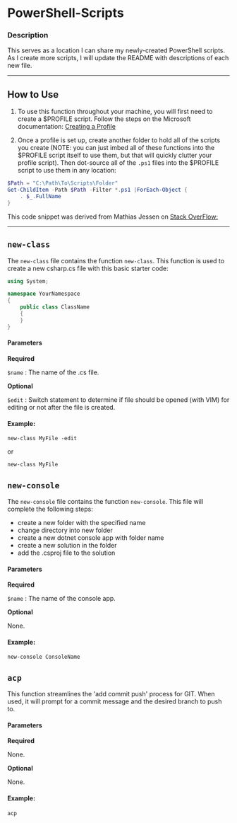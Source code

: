 # PowerShell-Scripts

### Description

This serves as a location I can share my newly-created PowerShell scripts. As I create more scripts, I will update the README with descriptions of each new file. 

---

## How to Use

1. To use this function throughout your machine, you will first need to create a $PROFILE script. Follow the steps on the Microsoft documentation: [Creating a Profile](https://docs.microsoft.com/en-us/powershell/module/microsoft.powershell.core/about/about_profiles?view=powershell-7.1)

2. Once a profile is set up, create another folder to hold all of the scripts you create (NOTE: you can just imbed all of these functions into the \$PROFILE script itself to use them, but that will quickly clutter your profile script). Then dot-source all of the `.ps1` files into the \$PROFILE script to use them in any location:

```powershell
$Path = "C:\Path\To\Scripts\Folder" 
Get-ChildItem -Path $Path -Filter *.ps1 |ForEach-Object {
    . $_.FullName
}
```

This code snippet was derived from Mathias Jessen on [Stack OverFlow:](https://stackoverflow.com/questions/38469234/how-to-source-all-powershell-scripts-from-a-directory)

---

## `new-class`

The `new-class` file contains the function `new-class`. This function is used to create a new csharp.cs file with this basic starter code:

```csharp
using System;

namespace YourNamespace
{
    public class ClassName
    {
    }
}
```

#### Parameters

**Required**

`$name` : The name of the .cs file.

**Optional**

`$edit` : Switch statement to determine if file should be opened (with VIM) for editing or not after the file is created.

#### Example:

`new-class MyFile -edit`

or 

`new-class MyFile`

## `new-console`

The `new-console` file contains the function `new-console`. This file will complete the following steps:

- create a new folder with the specified name
- change directory into new folder
- create a new dotnet console app with folder name
- create a new solution in the folder
- add the .csproj file to the solution

#### Parameters

**Required**

`$name` : The name of the console app.

**Optional**

None.

#### Example:

`new-console ConsoleName`

## `acp`

This function streamlines the 'add commit push' process for GIT. When used, it will prompt for a commit message and the desired branch to push to. 

#### Parameters

**Required**

None.

**Optional**

None.

#### Example:

`acp`
